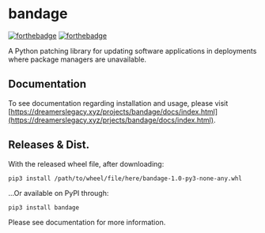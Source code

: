 # bandage
[![forthebadge](https://forthebadge.com/images/badges/contains-technical-debt.svg)](https://forthebadge.com) [![forthebadge](https://forthebadge.com/images/badges/made-with-python.svg)](https://forthebadge.com)

A Python patching library for updating software applications in deployments where package managers are unavailable.

## Documentation
To see documentation regarding installation and usage, please visit [https://dreamerslegacy.xyz/projects/bandage/docs/index.html](https://dreamerslegacy.xyz/prjects/bandage/docs/index.html).

## Releases & Dist.
With the released wheel file, after downloading:
```commandline
pip3 install /path/to/wheel/file/here/bandage-1.0-py3-none-any.whl
```
...Or available on PyPI through:
```commandline
pip3 install bandage
```
Please see documentation for more information.
